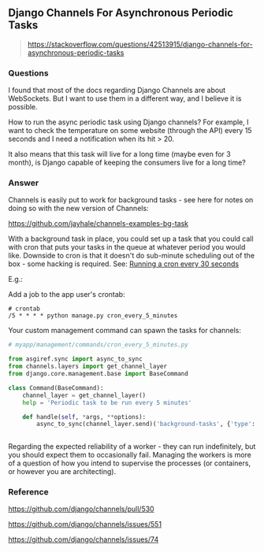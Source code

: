 

## Django Channels For Asynchronous Periodic Tasks

> https://stackoverflow.com/questions/42513915/django-channels-for-asynchronous-periodic-tasks

### Questions

I found that most of the docs regarding Django Channels are about WebSockets. But I want to use them in a different way, and I believe it is possible.

How to run the async periodic task using Django channels? For example, I want to check the temperature on some website (through the API) every 15 seconds and I need a notification when its hit > 20.

It also means that this task will live for a long time (maybe even for 3 month), is Django capable of keeping the consumers live for a long time?

### Answer

Channels is easily put to work for background tasks - see here for notes on doing so with the new version of Channels:

<https://github.com/jayhale/channels-examples-bg-task>

With a background task in place, you could set up a task that you could call with cron that puts your tasks in the queue at whatever period you would like. Downside to cron is that it doesn't do sub-minute scheduling out of the box - some hacking is required. See: [Running a cron every 30 seconds](https://stackoverflow.com/questions/9619362/running-a-cron-every-30-seconds)

E.g.:

Add a job to the app user's crontab:

```shell
# crontab
/5 * * * * python manage.py cron_every_5_minutes
```

Your custom management command can spawn the tasks for channels:

```python
# myapp/management/commands/cron_every_5_minutes.py

from asgiref.sync import async_to_sync
from channels.layers import get_channel_layer
from django.core.management.base import BaseCommand

class Command(BaseCommand):
    channel_layer = get_channel_layer()
    help = 'Periodic task to be run every 5 minutes'

    def handle(self, *args, **options):
        async_to_sync(channel_layer.send)('background-tasks', {'type': 'task_5_min'})
        
```

Regarding the expected reliability of a worker - they can run indefinitely, but you should expect them to occasionally fail. Managing the workers is more of a question of how you intend to supervise the processes (or containers, or however you are architecting).



### Reference

https://github.com/django/channels/pull/530

https://github.com/django/channels/issues/551

https://github.com/django/channels/issues/74

